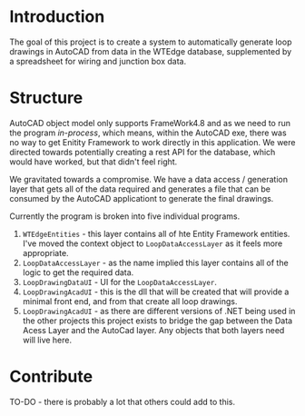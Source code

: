 # Introduction 

The goal of this project is to create a system to automatically generate loop drawings in AutoCAD from data in the WTEdge database, supplemented by a spreadsheet for wiring and junction box data.

# Structure
AutoCAD object model only supports FrameWork4.8 and as we need to run the program *in-process*, which means, within the AutoCAD exe, there was no way to get Enitity Framework to work directly in this application. We were directed towards potentially creating a rest API for the database, which would have worked, but that didn't feel right.

We gravitated towards a compromise. We have a data access / generation layer that gets all of the data required and generates a file that can be consumed by the AutoCAD applicationt to generate the final drawings.

Currently the program is broken into five individual programs.
1. `WTEdgeEntities` - this layer contains all of hte Entity Framework entities. I've moved the context object to `LoopDataAccessLayer` as it feels more appropriate.
1. `LoopDataAccessLayer` - as the name implied this layer contains all of the logic to get the required data.
2. `LoopDrawingDataUI` - UI for the `LoopDataAccessLayer`.
3. `LoopDrawingAcadUI` - this is the dll that will be created that will provide a minimal front end, and from that create all loop drawings.
4. `LoopDrawingAcadUI` - as there are different versions of .NET being used in the other projects this project exists to bridge the gap between the Data Acess Layer and the AutoCad layer. Any objects that both layers need will live here.

# Contribute
TO-DO - there is probably a lot that others could add to this.